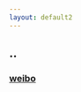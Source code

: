 ```yaml
---
layout: default2
---
```


## ..

### [weibo](http://weibo.com/u/3832109873?profile_ftype=1&is_all=1#_0)


